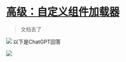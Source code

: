 # [高级：自定义组件加载器](https://www.yuque.com/whoitao/knockout/uuhfrh)
> 文档丢了

以下是ChatGPT回答
<img src="https://cyanbaby.github.io/blog-images/knockoutjs-chuliu/img_43.png" align="left" />
<div style="clear: both;"></div>

<img src="https://cyanbaby.github.io/blog-images/knockoutjs-chuliu/img_44.png" align="left" />
<div style="clear: both;"></div>